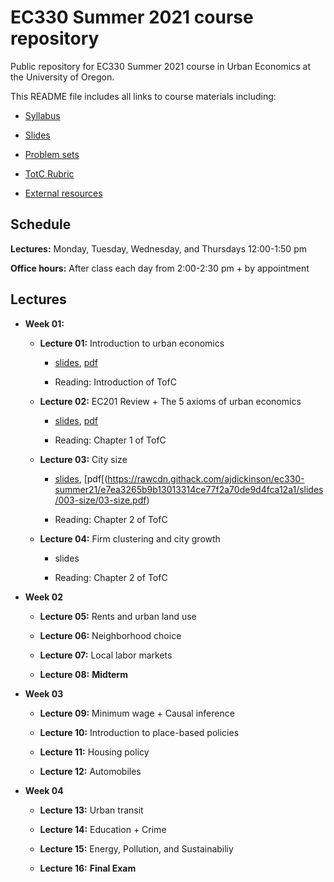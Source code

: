# EC330 Summer 2021 course repository

Public repository for EC330 Summer 2021 course in Urban Economics at the University of Oregon.

This README file includes all links to course materials including:

  - [Syllabus](https://github.com/ajdickinson/ec330-summer21/blob/main/syllabus/syllabus.pdf)

  - [Slides](https://github.com/ajdickinson/ec330-summer21/tree/main/slides)
  
  - [Problem sets](https://github.com/ajdickinson/ec330-summer21/tree/main/problem-sets)
  
  - [TotC Rubric](https://github.com/ajdickinson/ec330-summer21/blob/main/report/ec330-TotC-rubric.pdf)
  
  - [External resources](https://github.com/ajdickinson/ec330-summer21/tree/main/resources)
  
## Schedule

__Lectures:__ Monday, Tuesday, Wednesday, and Thursdays 12:00-1:50 pm

__Office hours:__ After class each day from 2:00-2:30 pm + by appointment
  
## Lectures

- __Week 01:__

  - __Lecture 01:__ Introduction to urban economics

    - [slides](https://rawcdn.githack.com/ajdickinson/ec330-summer21/a75becc5e8f60e4d338d1a81d452b5fd09c2a905/slides/001-intro/01-intro.html), [pdf](https://rawcdn.githack.com/ajdickinson/ec330-summer21/e7ea3265b9b13013314ce77f2a70de9d4fca12a1/slides/002-review/02-review.pdf)

    - Reading: Introduction of TofC

  - __Lecture 02:__ EC201 Review + The 5 axioms of urban economics
  
    - [slides](https://rawcdn.githack.com/ajdickinson/ec330-summer21/e7ea3265b9b13013314ce77f2a70de9d4fca12a1/slides/002-review/02-review.html), [pdf](https://rawcdn.githack.com/ajdickinson/ec330-summer21/f214d3c0102932100c0a04bc348bfe7090150636/slides/002-review/02-review.pdf)
    
    - Reading: Chapter 1 of TofC

  - __Lecture 03:__ City size

    - [slides](https://rawcdn.githack.com/ajdickinson/ec330-summer21/e7ea3265b9b13013314ce77f2a70de9d4fca12a1/slides/003-size/03-size.html), [pdf[(https://rawcdn.githack.com/ajdickinson/ec330-summer21/e7ea3265b9b13013314ce77f2a70de9d4fca12a1/slides/003-size/03-size.pdf)
  
    - Reading: Chapter 2 of TofC
    
  - __Lecture 04:__ Firm clustering and city growth
  
    - slides
    
    - Reading: Chapter 2 of TofC

- __Week 02__

  - __Lecture 05:__ Rents and urban land use

  - __Lecture 06:__ Neighborhood choice

  - __Lecture 07:__ Local labor markets

  - __Lecture 08:__ __Midterm__

- __Week 03__

  - __Lecture 09:__ Minimum wage + Causal inference

  - __Lecture 10:__ Introduction to place-based policies

  - __Lecture 11:__ Housing policy

  - __Lecture 12:__ Automobiles

- __Week 04__

  - __Lecture 13:__ Urban transit

  - __Lecture 14:__ Education + Crime

  - __Lecture 15:__ Energy, Pollution, and Sustainabiliy
  
  - __Lecture 16:__ __Final Exam__
